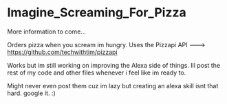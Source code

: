 # Imagine_Screaming_For_Pizza
 
More information to come...

Orders pizza when you scream im hungry.
Uses the Pizzapi API ---> https://github.com/techwithtim/pizzapi

Works but im still working on improving the Alexa side of things.
Ill post the rest of my code and other files whenever i feel like im ready to.

Might never even post them cuz im lazy but creating an alexa skill isnt that hard. google it. :)
